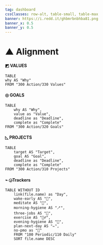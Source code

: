 ```yaml
---
tag: dashboard
cssClasses: row-alt, table-small, table-max
banner: https://i.redd.it/ghbmrbnbhba81.png
banner_x: 0.5
banner_y: 0.5
---
```

#  ▲ Alignment
####  ◩ VALUES
```dataview
TABLE
why AS "Why"
FROM "300 Action/330 Values"
```

#### ◎ GOALS
```dataview
TABLE
	why AS "Why",
	value as "Value",
	deadline as "Deadline",
	complete as "Complete"
FROM "300 Action/320 Goals"
```

#### ◺ PROJECTS
```dataview
TABLE
	target AS "Target",
	goal AS "Goal",
	deadline as "Deadline",
	complete as "Complete"
FROM "300 Action/310 Projects"
```
#### ⌁ ◶Trackers
```dataview
TABLE WITHOUT ID
	link(file.name) as "Day",
	wake-early AS "🌄",
	meditate AS "🧘",
	morning-hygiene AS "🪥",
	three-jobs AS "🔧",
	exercise AS "🏃‍♂️",
	evening-hygiene AS "🦷",
	plan-next-day AS "✏️",
	no-pmo as "🍆"
	FROM "100 Periodic/110 Daily" 
	SORT file.name DESC
```

